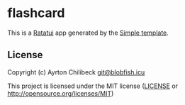 # flashcard

This is a [Ratatui] app generated by the [Simple template].

[Ratatui]: https://ratatui.rs
[Simple Template]: https://github.com/ratatui/templates/tree/main/simple

## License

Copyright (c) Ayrton Chilibeck <git@blobfish.icu>

This project is licensed under the MIT license ([LICENSE] or <http://opensource.org/licenses/MIT>)

[LICENSE]: ./LICENSE
